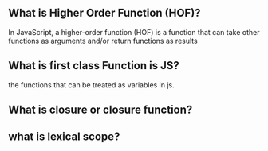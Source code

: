 ## What is Higher Order Function (HOF)?
In JavaScript, a higher-order function (HOF) is a function that can take other functions as arguments and/or return functions as results

## What is first class Function is JS?
the functions that can be treated as variables in js.

## What is closure or closure function?

## what is lexical scope?